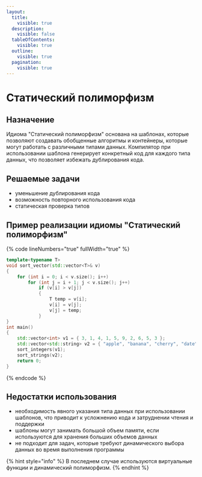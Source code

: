 ```yaml
---
layout:
  title:
    visible: true
  description:
    visible: false
  tableOfContents:
    visible: true
  outline:
    visible: true
  pagination:
    visible: true
---
```


# Статический полиморфизм

## Назначение

Идиома "Статический полиморфизм" основана на шаблонах, которые позволяют создавать обобщенные алгоритмы и контейнеры, которые могут работать с различными типами данных. Компилятор при использовании шаблона генерирует конкретный код для каждого типа данных, что позволяет избежать дублирования кода.

## Решаемые задачи

* уменьшение дублирования кода
* возможность повторного использования кода
* статическая проверка типов

## Пример реализации идиомы "Статический полиморфизм"

{% code lineNumbers="true" fullWidth="true" %}
```cpp
template<typename T>
void sort_vector(std::vector<T>& v) 
{
    for (int i = 0; i < v.size(); i++) 
        for (int j = i + 1; j < v.size(); j++) 
            if (v[i] > v[j]) 
            {
                T temp = v[i];
                v[i] = v[j];
                v[j] = temp;
            }          
}
int main() 
{
    std::vector<int> v1 = { 3, 1, 4, 1, 5, 9, 2, 6, 5, 3 };
    std::vector<std::string> v2 = { "apple", "banana", "cherry", "date", "elderberry" };
    sort_integers(v1);
    sort_strings(v2);
    return 0;
}
```
{% endcode %}

## Недостатки использования

* необходимость явного указания типа данных при использовании шаблонов, что приводит к усложнению кода и затруднении чтения и поддержки
* шаблоны могут занимать большой объем памяти, если используются для хранения больших объемов данных
* не подходит для задач, которые требуют динамического выбора данных во время выполнения программы&#x20;

{% hint style="info" %}
В последнем случае используются виртуальные функции и динамический полиморфизм.
{% endhint %}
